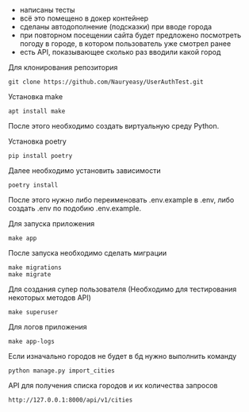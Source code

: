 - написаны тесты
- всё это помещено в докер контейнер
- сделаны автодополнение (подсказки) при вводе города
- при повторном посещении сайта будет предложено посмотреть погоду в городе, в котором пользователь уже смотрел ранее
- есть API, показывающее сколько раз вводили какой город


Для клонирования репозитория
```
git clone https://github.com/Nauryeasy/UserAuthTest.git
```

Установка make
```
apt install make
```

После этого необходимо создать виртуальную среду Python.


Установка poetry
```
pip install poetry
```

Далее необходимо установить зависимости
```
poetry install
```

После этого нужно либо переименовать .env.example в .env, либо создать .env по подобию .env.example.

Для запуска приложения
```
make app
```

После запуска необходимо сделать миграции
```
make migrations
make migrate
```

Для создания супер пользователя (Необходимо для тестирования некоторых методов API)
```
make superuser
```

Для логов приложения
```
make app-logs
```

Если изначально городов не будет в бд нужно выполнить команду
```
python manage.py import_cities
```

API для получения списка городов и их количества запросов
```
http://127.0.0.1:8000/api/v1/cities
```
